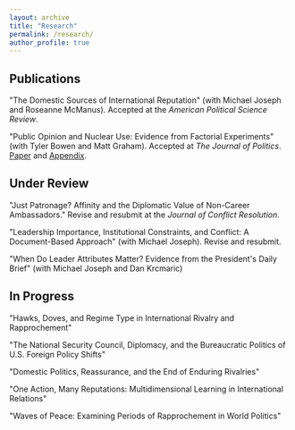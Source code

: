 ```yaml
---
layout: archive
title: "Research"
permalink: /research/
author_profile: true
---
```


Publications
---

"The Domestic Sources of International Reputation" (with Michael Joseph and Roseanne McManus). Accepted at the <i>American Political Science Review</i>.

"Public Opinion and Nuclear Use: Evidence from Factorial Experiments" (with Tyler Bowen and Matt Graham). Accepted at <i>The Journal of Politics</i>. <a href= "https://michaelgoldfien.github.io/files/BowenGoldfienGraham.pdf">Paper</a> and <a href= "https://michaelgoldfien.github.io/files/BowenGoldfienGraham_appendix.pdf">Appendix</a>. 

Under Review
---

"Just Patronage? Affinity and the Diplomatic Value of Non-Career Ambassadors." Revise and resubmit at the <i>Journal of Conflict Resolution</i>.

"Leadership Importance, Institutional Constraints, and Conflict: A Document-Based Approach" (with Michael Joseph). Revise and resubmit.

"When Do Leader Attributes Matter? Evidence from the President's Daily Brief" (with Michael Joseph and Dan Krcmaric)


In Progress
---

"Hawks, Doves, and Regime Type in International Rivalry and Rapprochement"

"The National Security Council, Diplomacy, and the Bureaucratic Politics of U.S. Foreign Policy Shifts"

"Domestic Politics, Reassurance, and the End of Enduring Rivalries"

"One Action, Many Reputations: Multidimensional Learning in International Relations" 

"Waves of Peace: Examining Periods of Rapprochement in World Politics"

